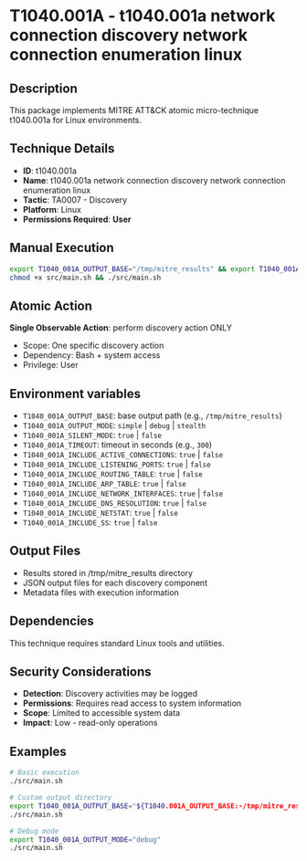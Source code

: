 # T1040.001A - t1040.001a network connection discovery network connection enumeration linux

## Description
This package implements MITRE ATT&CK atomic micro-technique t1040.001a for Linux environments.

## Technique Details
- **ID**: t1040.001a
- **Name**: t1040.001a network connection discovery network connection enumeration linux
- **Tactic**: TA0007 - Discovery
- **Platform**: Linux
- **Permissions Required**: **User**

## Manual Execution
```bash
export T1040_001A_OUTPUT_BASE="/tmp/mitre_results" && export T1040_001A_SILENT_MODE=false
chmod +x src/main.sh && ./src/main.sh
```

## Atomic Action
**Single Observable Action**: perform discovery action ONLY
- Scope: One specific discovery action
- Dependency: Bash + system access
- Privilege: User

## Environment variables

- `T1040_001A_OUTPUT_BASE`: base output path (e.g., `/tmp/mitre_results`)
- `T1040_001A_OUTPUT_MODE`: `simple` | `debug` | `stealth`
- `T1040_001A_SILENT_MODE`: `true` | `false`
- `T1040_001A_TIMEOUT`: timeout in seconds (e.g., `300`)
- `T1040_001A_INCLUDE_ACTIVE_CONNECTIONS`: `true` | `false`
- `T1040_001A_INCLUDE_LISTENING_PORTS`: `true` | `false`
- `T1040_001A_INCLUDE_ROUTING_TABLE`: `true` | `false`
- `T1040_001A_INCLUDE_ARP_TABLE`: `true` | `false`
- `T1040_001A_INCLUDE_NETWORK_INTERFACES`: `true` | `false`
- `T1040_001A_INCLUDE_DNS_RESOLUTION`: `true` | `false`
- `T1040_001A_INCLUDE_NETSTAT`: `true` | `false`
- `T1040_001A_INCLUDE_SS`: `true` | `false`

## Output Files
- Results stored in /tmp/mitre_results directory
- JSON output files for each discovery component
- Metadata files with execution information

## Dependencies
This technique requires standard Linux tools and utilities.

## Security Considerations
- **Detection**: Discovery activities may be logged
- **Permissions**: Requires read access to system information
- **Scope**: Limited to accessible system data
- **Impact**: Low - read-only operations

## Examples
```bash
# Basic execution
./src/main.sh

# Custom output directory
export T1040_001A_OUTPUT_BASE="${T1040.001A_OUTPUT_BASE:-/tmp/mitre_results}/results"
./src/main.sh

# Debug mode
export T1040_001A_OUTPUT_MODE="debug"
./src/main.sh
```
